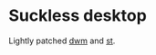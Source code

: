 # Suckless desktop

Lightly patched [dwm](https://dwm.suckless.org/) and [st](https://st.suckless.org/).


